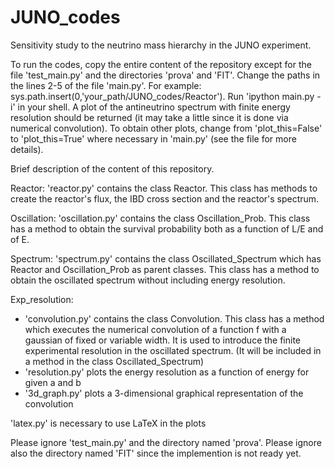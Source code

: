 # JUNO_codes
 
Sensitivity study to the neutrino mass hierarchy in the JUNO experiment.

To run the codes, copy the entire content of the repository except for the file 'test_main.py' and the directories 'prova' and 'FIT'.
Change the paths in the lines 2-5 of the file 'main.py'. For example: sys.path.insert(0,'your_path/JUNO_codes/Reactor').
Run 'ipython main.py -i' in your shell. 
A plot of the antineutrino spectrum with finite energy resolution should be returned (it may take a little since it is done via numerical convolution).
To obtain other plots, change from 'plot_this=False' to 'plot_this=True' where necessary in 'main.py' (see the file for more details).



Brief description of the content of this repository.

Reactor: 
'reactor.py' contains the class Reactor.
This class has methods to create the reactor's flux, the IBD cross section and the reactor's spectrum.

Oscillation: 
'oscillation.py' contains the class Oscillation_Prob.
This class has a method to obtain the survival probability both as a function of L/E and of E.

Spectrum: 
'spectrum.py' contains the class Oscillated_Spectrum which has Reactor and Oscillation_Prob as parent classes.
This class has a method to obtain the oscillated spectrum without including energy resolution.

Exp_resolution: 
- 'convolution.py' contains the class Convolution.
This class has a method which executes the numerical convolution of a function f with a gaussian of fixed or variable width.
It is used to introduce the finite experimental resolution in the oscillated spectrum.
(It will be included in a method in the class Oscillated_Spectrum)
- 'resolution.py' plots the energy resolution as a function of energy for given a and b
- '3d_graph.py' plots a 3-dimensional graphical representation of the convolution

'latex.py' is necessary to use LaTeX in the plots

Please ignore 'test_main.py' and the directory named 'prova'.
Please ignore also the directory named 'FIT' since the implemention is not ready yet.

